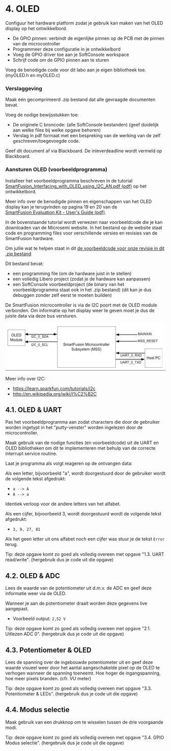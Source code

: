 # 4. OLED

Configuur het hardware platform zodat je gebruik kan maken van het OLED display op het ontwikkelbord.
 * De GPIO pinnen: verbindt de eigenlijke pinnen op de PCB met de pinnen van de microcontroller
 * Programmeer deze configuratie in je ontwikkelbord
 * Voeg de GPIO driver toe aan je SoftConsole workspace
 * Schrijf code om de GPIO pinnen aan te sturen
 
Voeg de benodigde code voor dit labo aan je eigen bibliotheek toe. (myOLED.h en myOLED.c)

### Verslaggeving
Maak één gecomprimeerd .zip bestand dat alle gevraagde documenten bevat.

Voeg de nodige bewijsstukken toe:
 * De originele C broncode: (alle SoftConsole bestanden) (geef duidelijk aan welke files bij welke opgave behoren)
 * Verslag in pdf formaat met een bespreking van de werking van de zelf geschreven/toegevoegde code.

Geef dit document af via Blackboard. 
De inleverdeadline wordt vermeld op Blackboard.


### Aansturen OLED (voorbeeldprogramma)
Installeer het voorbeeldprogramma beschreven in de tutorial 
[SmartFusion_Interfacing_with_OLED_using_I2C_AN.pdf (pdf)](https://github.com/AP-Elektronica-ICT/EmbeddedSystems/raw/master/Documentation/0_Tutorials/OLED%20display/SmartFusion_Interfacing_with_OLED_using_I2C_AN.pdf) 
op het ontwikkelbord.

Meer info over de benodigde pinnen en eigenschappen van het OLED display kan je terugvinden op pagina 19 en 20 van de  
[SmartFusion Evaluation Kit - User's Guide (pdf)](https://github.com/AP-Elektronica-ICT/EmbeddedSystems/raw/master/Documentation/4_Hardware/1_A2F_Eval_Kit_UserGuide.pdf).

In de bovenstaande tutorial wordt verwezen naar voorbeeldcode die je kan downloaden van de Microsemi website.
In het bestand op de website staat code en programming files voor verschillende versies en revisies van de SmartFusion hardware.

Om jullie wat te helpen staat in dit
[de voorbeeldcode voor onze revisie in dit .zip bestand](https://github.com/AP-Elektronica-ICT/EmbeddedSystems/raw/master/Documentation/0_Tutorials/OLED%20display/A2F_AC347_DF.zip) 

Dit bestand bevat:
 * een programming file (om de hardware juist in te stellen)
 * een volledig Libero project (zodat je de hardware kan aanpassen)
 * een SoftConsole voorbeeldproject (de binary van het voorbeeldprogramma staat ook in het .zip bestand) (dit kan je dus debuggen zonder zelf eerst te moeten builden)

De SmartFusion microcontroller is via de I2C poort met de OLED module verbonden.
Om informatie op het display weer te geven moet je dus de juiste data via deze bus versturen.

![Aansturen OLED display](/Labs/images/OLED.png?raw=true "Aansturen OLED display]")

Meer info over I2C: 
 * https://learn.sparkfun.com/tutorials/i2c
 * http://en.wikipedia.org/wiki/I%C2%B2C
 
## 4.1. OLED & UART
Pas het voorbeeldprogramma aan zodat characters die door de gebruiker worden ingetypt in het "putty-venster" worden ingelezen door de microcontroller. 

Maak gebruik van de nodige functies (en voorbeeldcode) uit de UART en OLED bibliotheken om dit te implementeren met behulp van de correcte interrupt service routine.

Laat je programma als volgt reageren op de ontvangen data:

Als een letter, bijvoorbeeld "a", wordt doorgestuurd door de gebruiker wordt de volgende tekst afgedrukt:
 * ``a --> A``
 * ``A --> a``

Identiek verloop voor de andere letters van het alfabet.

Als een cijfer, bijvoorbeeld 3, wordt doorgestuurd wordt de volgende tekst afgedrukt:
 * ``3, 9, 27, 81``

Als het geen letter uit ons alfabet noch een cijfer was stuur je de tekst ``Error`` terug.

Tip: deze opgave komt zo goed als volledig overeen met opgave "1.3. UART read/write". (hergebruik dus je code uit die opgave)

## 4.2. OLED & ADC
Lees de waarde van de potentiometer uit d.m.v. de ADC en geef deze informatie weer via de OLED.

Wanneer je aan de potentiometer draait worden deze gegevens live aangepast.
 * Voorbeeld output: ``2,52 V``

Tip: deze opgave komt zo goed als volledig overeen met opgave "2.1. Uitlezen ADC 0". (hergebruik dus je code uit die opgave)

## 4.3. Potentiometer & OLED
Lees de spanning over de ingebouwde potentiometer uit en geef deze waarde visueel weer door het aantal aangeschakelde pixel op de OLED te verhogen wanneer de spanning toeneemt.
Hoe hoger de ingangspanning, hoe meer pixels branden. (cfr. VU meter)

Tip: deze opgave komt zo goed als volledig overeen met opgave "3.3. Potentiometer & LEDs". (hergebruik dus je code uit die opgave)

## 4.4. Modus selectie
Maak gebruik van een drukknop om te wisselen tussen de drie voorgaande modi.

Tip: deze opgave komt zo goed als volledig overeen met opgave "3.4. GPIO Modus selectie". (hergebruik dus je code uit die opgave)
